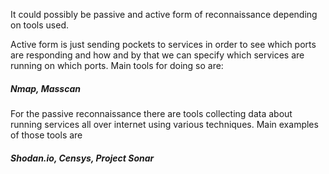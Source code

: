 It could possibly be passive and active form of reconnaissance depending on tools used.

Active form is just sending pockets to services in order to see which ports are responding and how and by that we can specify which services are running on which ports. Main tools for doing so are:
##### **Nmap, Masscan**

For the passive reconnaissance there are tools collecting data about running services all over internet using various techniques. Main examples of those tools are 
##### **Shodan.io, Censys, Project Sonar**